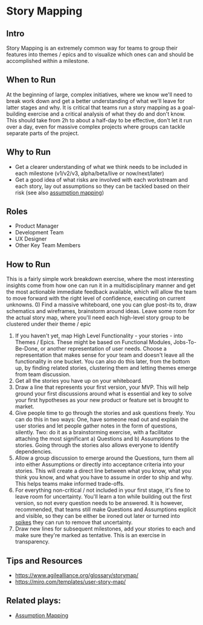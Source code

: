 # Story Mapping

## Intro
Story Mapping is an extremely common way for teams to group their features into themes / epics and to visualize which ones can and should be accomplished within a milestone.  

## When to Run
At the beginning of large, complex initiatives, where we know we'll need to break work down and get a better understanding of what we'll leave for latter stages and why. It is critical that teams run a story mapping as a goal-building exercise and a critical analysis of what they do and don't know. This should take from 2h to about a half-day to be effective, don't let it run over a day, even for massive complex projects where groups can tackle separate parts of the project.

## Why to Run
* Get a clearer understanding of what we think needs to be included in each milestone (v1/v2/v3, alpha/beta/live or now/next/later)
* Get a good idea of what risks are involved with each workstream and each story, lay out assumptions so they can be tackled based on their risk (see also [assumption mapping](https://github.com/colivetree/product-playbook/blob/master/assumption_mapping.md))

## Roles
* Product Manager
* Development Team
* UX Designer 
* Other Key Team Members

## How to Run
This is a fairly simple work breakdown exercise, where the most interesting insights come from how one can run it in a multidisciplinary manner and get the most actionable immediate feedback available, which will allow the team to move forward with the right level of confidence, executing on current unknowns.
0) Find a massive whiteboard, one you can glue post-its to, draw schematics and wireframes, brainstorm around ideas. Leave some room for the actual story map, where you'll need each high-level story group to be clustered under their theme / epic
1) If you haven't yet, map High Level Functionality - your stories - into Themes / Epics. These might be based on Functional Modules, Jobs-To-Be-Done, or another representation of user needs.  Choose a representation that makes sense for your team and doesn't leave all the functionality in one bucket. You can also do this later, from the bottom up, by finding related stories, clustering them and letting themes emerge from team discussion. 
2) Get all the stories you have up on your whiteboard. 
3) Draw a line that represents your first version, your MVP. This will help ground your first discussions around what is essential and key to solve your first hypotheses as your new product or feature set is brought to market.
4) Give people time to go through the stories and ask questions freely. You can do this in two ways: One, have someone read out and explain the user stories and let people gather notes in the form of questions, silently. Two: do it as a brainstorming exercise, with a facilitator attaching the most significant a) Questions and b) Assumptions to the stories. Going through the stories also allows everyone to identify dependencies.
5) Allow a group discussion to emerge around the Questions, turn them all into either Assumptions or directly into acceptance criteria into your stories. This will create a direct line between what you know, what you think you know, and what you have to assume in order to ship and why. This helps teams make informed trade-offs.
6) For everything non-critical / not included in your first stage, it's fine to leave room for uncertainty. You'll learn a ton while building out the first version, so not every question needs to be answered. It is however, recommended, that teams still make Questions and Assumptions explicit and visible, so they can be either be ironed out later or turned into [spikes](https://github.com/colivetree/product-playbook/blob/master/spikes.md) they can run to remove that uncertainty.
7) Draw new lines for subsequent milestones, add your stories to each and make sure they're marked as tentative. This is an exercise in transparency.


## Tips and Resources
* https://www.agilealliance.org/glossary/storymap/
* https://miro.com/templates/user-story-map/


## Related plays:
* [Assumption Mapping](https://github.com/colivetree/product-playbook/blob/master/assumption_mapping.md)

